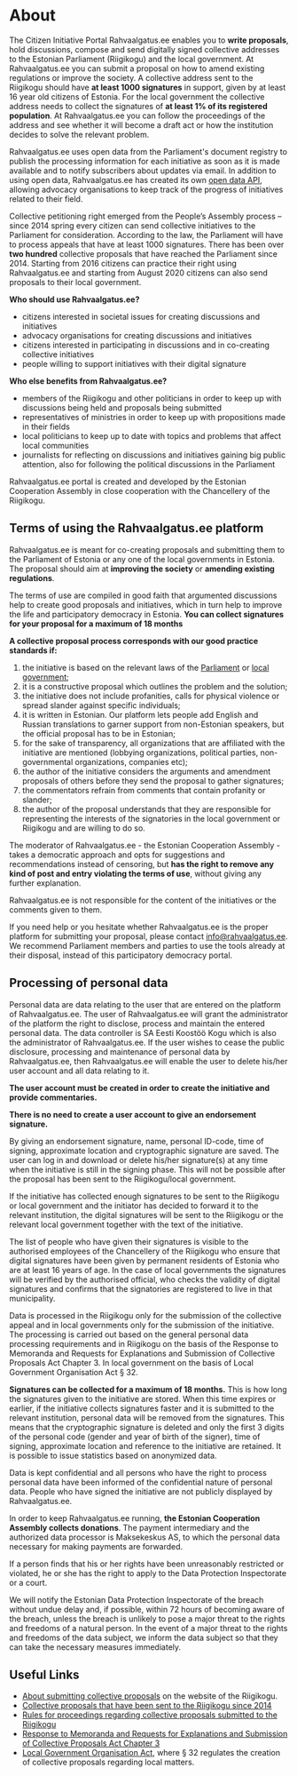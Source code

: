 # About

The Citizen Initiative Portal Rahvaalgatus.ee enables you to **write proposals**, hold discussions, compose and send digitally signed collective addresses to the Estonian Parliament (Riigikogu) and the local government. At Rahvaalgatus.ee you can submit a proposal on how to amend existing regulations or improve the society. A collective address sent to the Riigikogu should have **at least 1000 signatures** in support, given by at least 16 year old citizens of Estonia. For the local government the collective address needs to collect the signatures of **at least 1% of its registered population**. At Rahvaalgatus.ee you can follow the proceedings of the address and see whether it will become a draft act or how the institution decides to solve the relevant problem.

Rahvaalgatus.ee uses open data from the Parliament's document registry to publish the processing information for each initiative as soon as it is made available and to notify subscribers about updates via email. In addition to using open data, Rahvaalgatus.ee has created its own [open data API](https://rahvaalgatus.ee/api), allowing advocacy organisations to keep track of the progress of initiatives related to their field. 

Collective petitioning right emerged from the People’s Assembly process – since 2014 spring every citizen can send collective initiatives to the Parliament for consideration. According to the law, the Parliament will have to process appeals that have at least 1000 signatures. There has been over **two hundred** collective proposals that have reached the Parliament since 2014. Starting from 2016 citizens can practice their right using Rahvaalgatus.ee and starting from August 2020 citizens can also send proposals to their local government. 

**Who should use Rahvaalgatus.ee?**

- citizens interested in societal issues for creating discussions and initiatives
- advocacy organisations for creating discussions and initiatives
- citizens interested in participating in discussions and in co-creating collective initiatives
- people willing to support initiatives with their digital signature

**Who else benefits from Rahvaalgatus.ee?**

- members of the Riigikogu and other politicians in order to keep up with discussions being held and proposals being submitted
- representatives of ministries in order to keep up with propositions made in their fields
- local politicians to keep up to date with topics and problems that affect local communities
- journalists for reflecting on discussions and initiatives gaining big public attention, also for following the political discussions in the Parliament

Rahvaalgatus.ee portal is created and developed by the Estonian Cooperation Assembly in close cooperation with the Chancellery of the Riigikogu.

## <a id="tos"></a> Terms of using the Rahvaalgatus.ee platform

Rahvaalgatus.ee is meant for co-creating proposals and submitting them to the Parliament of Estonia or any one of the local governments in Estonia. The proposal should aim at **improving the society** or **amending existing regulations**. 

The terms of use are compiled in good faith that argumented discussions help to create good proposals and initiatives, which in turn help to improve the life and participatory democracy in Estonia. **You can collect signatures for your proposal for a maximum of 18 months**

**A collective proposal process corresponds with our good practice standards if:**

1. the initiative is based on the relevant laws of the [Parliament](https://www.riigiteataja.ee/en/eli/512032015002/consolide#para152b9) or [local government](https://www.riigiteataja.ee/en/eli/530082021001/consolide);
2. it is a constructive proposal which outlines the problem and the solution;
3. the initiative does not include profanities, calls for physical violence or spread slander against specific individuals;
4. it is written in Estonian. Our platform lets people add English and Russian translations to garner support from non-Estonian speakers, but the official proposal has to be in Estonian;
5. for the sake of transparency, all organizations that are affiliated with the initiative are mentioned (lobbying organizations, political parties, non-governmental organizations, companies etc);
6. the author of the initiative considers the arguments and amendment proposals of others before they send the proposal to gather signatures;
7. the commentators refrain from comments that contain profanity or slander;
8. the author of the proposal understands that they are responsible for representing the interests of the signatories in the local government or Riigikogu and are willing to do so.

The moderator of Rahvaalgatus.ee - the Estonian Cooperation Assembly - takes a democratic approach and opts for suggestions and recommendations instead of censoring, but **has the right to remove any kind of post and entry violating the terms of use**, without giving any further explanation. 

Rahvaalgatus.ee is not responsible for the content of the initiatives or the comments given to them.

If you need help or you hesitate whether Rahvaalgatus.ee is the proper platform for submitting your proposal, please contact info@rahvaalgatus.ee. We recommend Parliament members and parties to use the tools already at their disposal, instead of this participatory democracy portal.


## Processing of personal data
Personal data are data relating to the user that are entered on the platform of Rahvaalgatus.ee. The user of Rahvaalgatus.ee will grant the administrator of the platform the right to disclose, process and maintain the entered personal data. The data controller is SA Eesti Koostöö Kogu which is also the administrator of Rahvaalgatus.ee. If the user wishes to cease the public disclosure, processing and maintenance of personal data by Rahvaalgatus.ee, then Rahvaalgatus.ee will enable the user to delete his/her user account and all data relating to it.

**The user account must be created in order to create the initiative and provide commentaries.**

**There is no need to create a user account to give an endorsement signature.**

By giving an endorsement signature, name, personal ID-code, time of signing, approximate location and cryptographic signature are saved. The user can log in and download or delete his/her signature(s) at any time when the initiative is still in the signing phase. This will not be possible after the proposal has been sent to the Riigikogu/local government.

If the initiative has collected enough signatures to be sent to the Riigikogu or local government and the initiator has decided to forward it to the relevant institution, the digital signatures will be sent to the Riigikogu or the relevant local government together with the text of the initiative.

The list of people who have given their signatures is visible to the authorised employees of the Chancellery of the Riigikogu who ensure that digital signatures have been given by permanent residents of Estonia who are at least 16 years of age. In the case of local governments the signatures will be verified by the authorised official, who checks the validity of digital signatures and confirms that the signatories are registered to live in that municipality.

Data is processed in the Riigikogu only for the submission of the collective appeal and in local governments only for the submission of the initiative. The processing is carried out based on the general personal data processing requirements and in Riigikogu on the basis of the Response to Memoranda and Requests for Explanations and Submission of Collective Proposals Act Chapter 3. In local government on the basis of Local Government Organisation Act § 32.

**Signatures can be collected for a maximum of 18 months.** This is how long the signatures given to the initiative are stored. When this time expires or earlier, if the initiative collects signatures faster and it is submitted to the relevant institution, personal data will be removed from the signatures. This means that the cryptographic signature is deleted and only the first 3 digits of the personal code (gender and year of birth of the signer), time of signing, approximate location and reference to the initiative are retained. It is possible to issue statistics based on anonymized data. 

Data is kept confidential and all persons who have the right to process personal data have been informed of the confidential nature of personal data. People who have signed the initiative are not publicly displayed by Rahvaalgatus.ee.

In order to keep Rahvaalgatus.ee running, **the Estonian Cooperation Assembly collects donations**. The payment intermediary and the authorized data processor is Maksekeskus AS, to which the personal data necessary for making payments are forwarded.

If a person finds that his or her rights have been unreasonably restricted or violated, he or she has the right to apply to the Data Protection Inspectorate or a court.

We will notify the Estonian Data Protection Inspectorate of the breach without undue delay and, if possible, within 72 hours of becoming aware of the breach, unless the breach is unlikely to pose a major threat to the rights and freedoms of a natural person. In the event of a major threat to the rights and freedoms of the data subject, we inform the data subject so that they can take the necessary measures immediately.

## Useful Links

- [About submitting collective proposals](https://www.riigikogu.ee/en/introduction-and-history/have-your-say/submit-collective-proposal) on the website of the Riigikogu.
- [Collective proposals that have been sent to the Riigikogu since 2014](https://www.riigikogu.ee/tutvustus-ja-ajalugu/raakige-kaasa/esitage-kollektiivne-poordumine/riigikogule-esitatud-kollektiivsed-poordumised)
- [Rules for proceedings regarding collective proposals submitted to the Riigikogu](https://www.riigiteataja.ee/en/eli/512032015002/consolide#para152b9)
- [Response to Memoranda and Requests for Explanations and Submission of Collective Proposals Act Chapter 3](https://www.riigiteataja.ee/en/eli/ee/501112016001/consolide/current)
- [Local Government Organisation Act](https://www.riigiteataja.ee/en/eli/530082021001/consolide), where § 32 regulates the creation of collective proposals regarding local matters.
